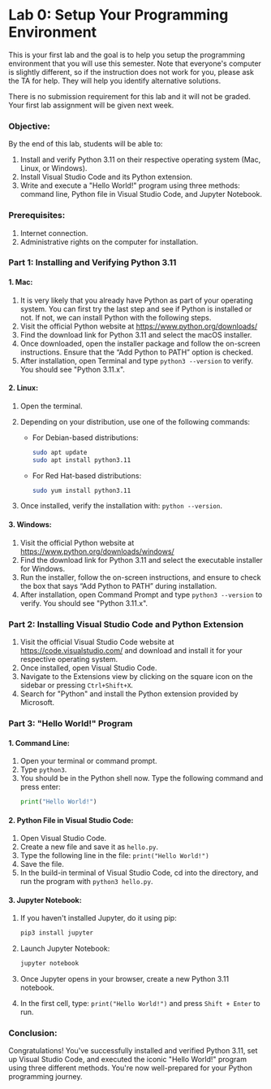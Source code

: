 # Lab 0: Setup Your Programming Environment

This is your first lab and the goal is to help you setup the programming environment that you will use this semester. Note that everyone's computer is slightly different, so if the instruction does not work for you, please ask the TA for help. They will help you identify alternative solutions. 

There is no submission requirement for this lab and it will not be graded. Your first lab assignment will be given next week. 

### Objective:
By the end of this lab, students will be able to:
1. Install and verify Python 3.11 on their respective operating system (Mac, Linux, or Windows).
2. Install Visual Studio Code and its Python extension.
3. Write and execute a "Hello World!" program using three methods: command line, Python file in Visual Studio Code, and Jupyter Notebook.

### Prerequisites:
1. Internet connection.
2. Administrative rights on the computer for installation.

### Part 1: Installing and Verifying Python 3.11

#### 1. Mac:
1. It is very likely that you already have Python as part of your operating system. You can first try the last step and see if Python is installed or not. If not, we can install Python with the following steps. 
2. Visit the official Python website at https://www.python.org/downloads/
3. Find the download link for Python 3.11 and select the macOS installer.
4. Once downloaded, open the installer package and follow the on-screen instructions. Ensure that the “Add Python to PATH” option is checked.
5. After installation, open Terminal and type `python3 --version` to verify. You should see "Python 3.11.x".

#### 2. Linux:
1. Open the terminal.
2. Depending on your distribution, use one of the following commands:

   - For Debian-based distributions: 
     ```bash
     sudo apt update
     sudo apt install python3.11
     ```

   - For Red Hat-based distributions:
     ```bash
     sudo yum install python3.11
     ```

3. Once installed, verify the installation with: `python --version`.

#### 3. Windows:
1. Visit the official Python website at https://www.python.org/downloads/windows/
2. Find the download link for Python 3.11 and select the executable installer for Windows.
3. Run the installer, follow the on-screen instructions, and ensure to check the box that says “Add Python to PATH” during installation.
4. After installation, open Command Prompt and type `python3 --version` to verify. You should see "Python 3.11.x".

### Part 2: Installing Visual Studio Code and Python Extension

1. Visit the official Visual Studio Code website at https://code.visualstudio.com/ and download and install it for your respective operating system.
2. Once installed, open Visual Studio Code.
3. Navigate to the Extensions view by clicking on the square icon on the sidebar or pressing `Ctrl+Shift+X`.
4. Search for "Python" and install the Python extension provided by Microsoft.

### Part 3: "Hello World!" Program

#### 1. Command Line:
1. Open your terminal or command prompt.
2. Type `python3`.
3. You should be in the Python shell now. Type the following command and press enter:
   ```python
   print("Hello World!")
   ```

#### 2. Python File in Visual Studio Code:
1. Open Visual Studio Code.
2. Create a new file and save it as `hello.py`.
3. Type the following line in the file: `print("Hello World!")`
4. Save the file.
5. In the build-in terminal of Visual Studio Code, cd into the directory, and run the program with `python3 hello.py`.

#### 3. Jupyter Notebook:
1. If you haven't installed Jupyter, do it using pip:
   ```bash
   pip3 install jupyter
   ```

2. Launch Jupyter Notebook:
   ```bash
   jupyter notebook
   ```

3. Once Jupyter opens in your browser, create a new Python 3.11 notebook.
4. In the first cell, type: `print("Hello World!")` and press `Shift + Enter` to run.

### Conclusion:
Congratulations! You've successfully installed and verified Python 3.11, set up Visual Studio Code, and executed the iconic "Hello World!" program using three different methods. You're now well-prepared for your Python programming journey.

